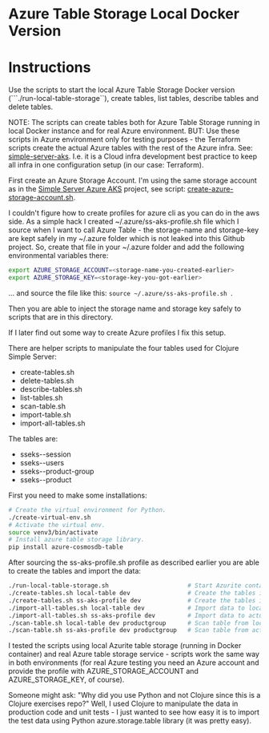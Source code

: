 # Azure Table Storage Local Docker Version

# Instructions

Use the scripts to start the local Azure Table Storage Docker version (```./run-local-table-storage``), create tables, list tables, describe tables and delete tables. 

NOTE: The scripts can create tables both for Azure Table Storage running in local Docker instance and for real Azure environment. BUT: Use these scripts in Azure environment only for testing purposes - the Terraform scripts create the actual Azure tables with the rest of the Azure infra. See: [simple-server-aks](https://github.com/karimarttila/azure/tree/master/simple-server-aks). I.e. it is a Cloud infra development best practice to keep all infra in one configuration setup (in our case: Terraform).

First create an Azure Storage Account. I'm using the same storage account as in the [Simple Server Azure AKS](https://github.com/karimarttila/azure/tree/master/simple-server-aks/) project, see script: [create-azure-storage-account.sh](https://github.com/karimarttila/azure/tree/master/simple-server-aks/scripts).

I couldn't figure how to create profiles for azure cli as you can do in the aws side. As a simple hack I created ~/.azure/ss-aks-profile.sh file which I source when I want to call Azure Table - the storage-name and storage-key are kept safely in my ~/.azure folder which is not leaked into this Github project. So, create that file in your ~/.azure folder and add the following environmental variables there:

```bash
export AZURE_STORAGE_ACCOUNT=<storage-name-you-created-earlier>
export AZURE_STORAGE_KEY=<storage-key-you-got-earlier>
``` 

... and source the file like this: ```source ~/.azure/ss-aks-profile.sh ```.

Then you are able to inject the storage name and storage key safely to scripts that are in this directory. 

If I later find out some way to create Azure profiles I fix this setup.


There are helper scripts to manipulate the four tables used for Clojure Simple Server:

- create-tables.sh
- delete-tables.sh
- describe-tables.sh
- list-tables.sh
- scan-table.sh
- import-table.sh
- import-all-tables.sh

The tables are:

- sseks-<env>-session
- sseks-<env>-users
- sseks-<env>-product-group
- sseks-<env>-product

First you need to make some installations:

```bash
# Create the virtual environment for Python.
./create-virtual-env.sh
# Activate the virtual env.
source venv3/bin/activate
# Install azure table storage library.
pip install azure-cosmosdb-table
```

After sourcing the ss-aks-profile.sh profile as described earlier you are able to create the tables and import the data:

```bash
./run-local-table-storage.sh                      # Start Azurite container.
./create-tables.sh local-table dev                # Create the tables in local Azurite table storage.
./create-tables.sh ss-aks-profile dev             # Create the tables in actual Azure table storage service.
./import-all-tables.sh local-table dev            # Import data to local Azurite table storage.
./import-all-tables.sh ss-aks-profile dev         # Import data to actual Azure table storage service.
./scan-table.sh local-table dev productgroup      # Scan table from local Azurite table storage.
./scan-table.sh ss-aks-profile dev productgroup   # Scan table from actual Azure table storage service.
```

I tested the scripts using local Azurite table storage (running in Docker container) and real Azure table storage service - scripts work the same way in both environments (for real Azure testing you need an Azure account and provide the profile with AZURE_STORAGE_ACCOUNT and AZURE_STORAGE_KEY, of course).

Someone might ask: "Why did you use Python and not Clojure since this is a Clojure exercises repo?" Well, I used Clojure to manipulate the data in production code and unit tests - I just wanted to see how easy it is to import the test data using Python azure.storage.table library (it was pretty easy).



